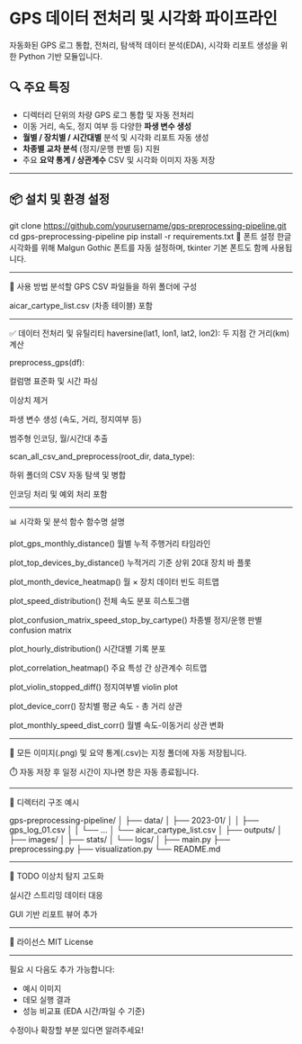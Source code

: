 # GPS 데이터 전처리 및 시각화 파이프라인

자동화된 GPS 로그 통합, 전처리, 탐색적 데이터 분석(EDA), 시각화 리포트 생성을 위한 Python 기반 모듈입니다.

## 🔍 주요 특징

- 디렉터리 단위의 차량 GPS 로그 통합 및 자동 전처리
- 이동 거리, 속도, 정지 여부 등 다양한 **파생 변수 생성**
- **월별 / 장치별 / 시간대별** 분석 및 시각화 리포트 자동 생성
- **차종별 교차 분석** (정지/운행 판별 등) 지원
- 주요 **요약 통계 / 상관계수** CSV 및 시각화 이미지 자동 저장

---

## 📦 설치 및 환경 설정

git clone https://github.com/yourusername/gps-preprocessing-pipeline.git
cd gps-preprocessing-pipeline
pip install -r requirements.txt
🔧 폰트 설정
한글 시각화를 위해 Malgun Gothic 폰트를 자동 설정하며, tkinter 기본 폰트도 함께 사용됩니다.

---

🚀 사용 방법
분석할 GPS CSV 파일들을 하위 폴더에 구성

aicar_cartype_list.csv (차종 테이블) 포함

---

✅ 데이터 전처리 및 유틸리티
haversine(lat1, lon1, lat2, lon2): 두 지점 간 거리(km) 계산

preprocess_gps(df):

컬럼명 표준화 및 시간 파싱

이상치 제거

파생 변수 생성 (속도, 거리, 정지여부 등)

범주형 인코딩, 월/시간대 추출

scan_all_csv_and_preprocess(root_dir, data_type):

하위 폴더의 CSV 자동 탐색 및 병합

인코딩 처리 및 예외 처리 포함

---

📊 시각화 및 분석 함수
함수명	설명

plot_gps_monthly_distance()	월별 누적 주행거리 타임라인

plot_top_devices_by_distance()	누적거리 기준 상위 20대 장치 바 플롯

plot_month_device_heatmap()	월 × 장치 데이터 빈도 히트맵

plot_speed_distribution()	전체 속도 분포 히스토그램

plot_confusion_matrix_speed_stop_by_cartype()	차종별 정지/운행 판별 confusion matrix

plot_hourly_distribution()	시간대별 기록 분포

plot_correlation_heatmap()	주요 특성 간 상관계수 히트맵

plot_violin_stopped_diff()	정지여부별 violin plot

plot_device_corr()	장치별 평균 속도 - 총 거리 상관

plot_monthly_speed_dist_corr()	월별 속도-이동거리 상관 변화

---

📁 모든 이미지(.png) 및 요약 통계(.csv)는 지정 폴더에 자동 저장됩니다.

⏱️ 자동 저장 후 일정 시간이 지나면 창은 자동 종료됩니다.

---

📂 디렉터리 구조 예시

gps-preprocessing-pipeline/
│
├── data/
│   ├── 2023-01/
│   │   ├── gps_log_01.csv
│   │   └── ...
│   └── aicar_cartype_list.csv
│
├── outputs/
│   ├── images/
│   ├── stats/
│   └── logs/
│
├── main.py
├── preprocessing.py
├── visualization.py
└── README.md


---

📌 TODO
이상치 탐지 고도화

실시간 스트리밍 데이터 대응

GUI 기반 리포트 뷰어 추가

---

📄 라이선스
MIT License

--- 

필요 시 다음도 추가 가능합니다:
- 예시 이미지
- 데모 실행 결과
- 성능 비교표 (EDA 시간/파일 수 기준)

수정이나 확장할 부분 있다면 알려주세요!
